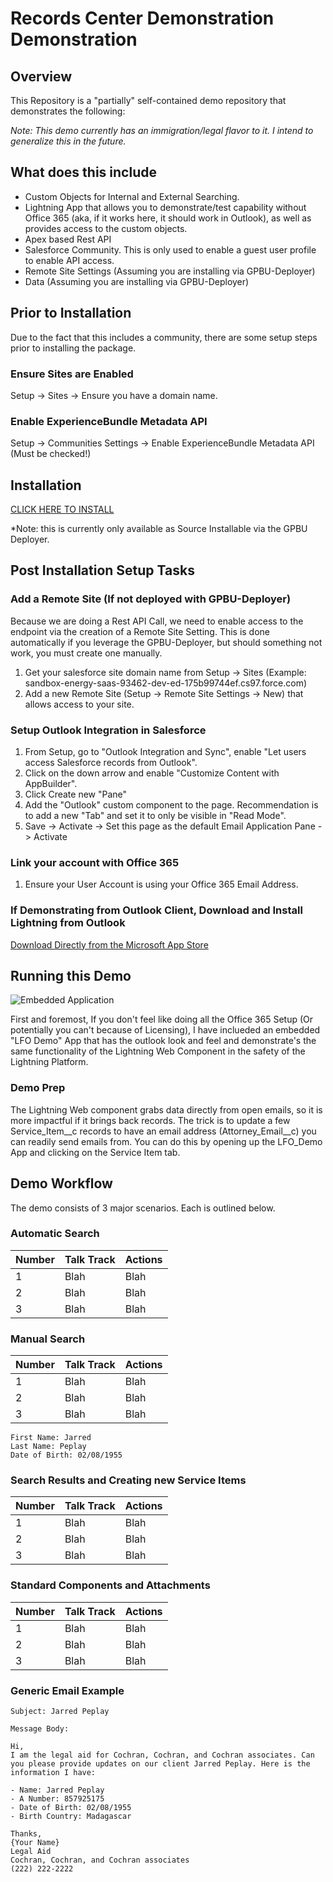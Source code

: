 # Records Center Demonstration Demonstration

## Overview

This Repository is a "partially" self-contained demo repository that demonstrates the following:

*Note: This demo currently has an immigration/legal flavor to it. I intend to generalize this in the future.*

## What does this include

- Custom Objects for Internal and External Searching.
- Lightning App that allows you to demonstrate/test capability without Office 365 (aka, if it works here, it should work in Outlook), as well as provides access to the custom objects.
- Apex based Rest API
- Salesforce Community. This is only used to enable a guest user profile to enable API access.
- Remote Site Settings (Assuming you are installing via GPBU-Deployer)
- Data (Assuming you are installing via GPBU-Deployer)

## Prior to Installation

Due to the fact that this includes a community, there are some setup steps prior to installing the package.

### Ensure Sites are Enabled

Setup -> Sites -> Ensure you have a domain name.

### Enable ExperienceBundle Metadata API

Setup -> Communities Settings -> Enable ExperienceBundle Metadata API (Must be checked!)

## Installation

[CLICK HERE TO INSTALL](https://gpbu-deployer.herokuapp.com/byoo?template=https://github.com/SFDC-Assets/LightningForOutlookDemo)

*Note: this is currently only available as Source Installable via the GPBU Deployer.

## Post Installation Setup Tasks

### Add a Remote Site (If not deployed with GPBU-Deployer)

Because we are doing a Rest API Call, we need to enable access to the endpoint via the creation of a Remote Site Setting. This is done automatically if you leverage the GPBU-Deployer, but should something not work, you must create one manually.

1. Get your salesforce site domain name from Setup -> Sites (Example: sandbox-energy-saas-93462-dev-ed-175b99744ef.cs97.force.com)
2. Add a new Remote Site (Setup -> Remote Site Settings -> New) that allows access to your site.

### Setup Outlook Integration in Salesforce

1. From Setup, go to "Outlook Integration and Sync", enable "Let users access Salesforce records from Outlook".
2. Click on the down arrow and enable "Customize Content with AppBuilder".
3. Click Create new "Pane"
4. Add the "Outlook" custom component to the page. Recommendation is to add a new "Tab" and set it to only be visible in "Read Mode".
5. Save -> Activate -> Set this page as the default Email Application Pane -> Activate

### Link your account with Office 365

1. Ensure your User Account is using your Office 365 Email Address.

### If Demonstrating from Outlook Client, Download and Install Lightning from Outlook

[Download Directly from the Microsoft App Store](https://appsource.microsoft.com/en-us/product/office/WA104379334?src=office&corrid=2b27145a-9184-4554-af0a-cdd34d42aa05&omexanonuid=4064f102-888d-4f8a-97c9-5e42ea0fb99c&referralurl=)

## Running this Demo

![Embedded Application](/readme-assets/embedded-app.png)

First and foremost, If you don't feel like doing all the Office 365 Setup (Or potentially you can't because of Licensing), I have inclueded an embedded "LFO Demo" App that has the outlook look and feel and demonstrate's the same functionality of the Lightning Web Component in the safety of the Lightning Platform.

### Demo Prep

The Lightning Web component grabs data directly from open emails, so it is more impactful if it brings back records. The trick is to update a few Service_Item__c records to have an email address (Attorney_Email__c) you can readily send emails from. You can do this by opening up the LFO_Demo App and clicking on the Service Item tab.

## Demo Workflow

The demo consists of 3 major scenarios. Each is outlined below.

### Automatic Search

| Number | Talk Track | Actions |
|--------|------------|---------|
| 1      | Blah       | Blah    |
| 2      | Blah       | Blah    |
| 3      | Blah       | Blah    |

### Manual Search

| Number | Talk Track | Actions |
|--------|------------|---------|
| 1      | Blah       | Blah    |
| 2      | Blah       | Blah    |
| 3      | Blah       | Blah    |

```text
First Name: Jarred
Last Name: Peplay
Date of Birth: 02/08/1955
```

### Search Results and Creating new Service Items

| Number | Talk Track | Actions |
|--------|------------|---------|
| 1      | Blah       | Blah    |
| 2      | Blah       | Blah    |
| 3      | Blah       | Blah    |

### Standard Components and Attachments

| Number | Talk Track | Actions |
|--------|------------|---------|
| 1      | Blah       | Blah    |
| 2      | Blah       | Blah    |
| 3      | Blah       | Blah    |

### Generic Email Example

```text
Subject: Jarred Peplay

Message Body:

Hi,
I am the legal aid for Cochran, Cochran, and Cochran associates. Can you please provide updates on our client Jarred Peplay. Here is the information I have:

- Name: Jarred Peplay
- A Number: 857925175
- Date of Birth: 02/08/1955
- Birth Country: Madagascar

Thanks,
{Your Name}
Legal Aid
Cochran, Cochran, and Cochran associates
(222) 222-2222
```
